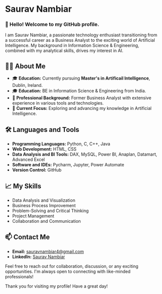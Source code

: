 # Saurav Nambiar

### 👋 Hello! Welcome to my GitHub profile.

I am Saurav Nambiar, a passionate technology enthusiast transitioning from a successful career as a Business Analyst to the exciting world of Artificial Intelligence. My background in Information Science & Engineering, combined with my analytical skills, drives my interest in AI.

## 👨‍💻 About Me

- 🎓 **Education:** Currently pursuing **Master's in Artificail Intelligence**, Dublin, Ireland.
- 🎓 **Education:** BE in Information Science & Engineering from India.
- 💼 **Professional Background:** Former Business Analyst with extensive experience in various tools and technologies.
- 🤖 **Current Focus:** Exploring and advancing my knowledge in Artificial Intelligence.

## 🛠️ Languages and Tools

- **Programming Languages:** Python, C, C++, Java
- **Web Development:** HTML, CSS
- **Data Analysis and BI Tools:** DAX, MySQL, Power BI, Anaplan, Datamart, Advanced Excel
- **Software and IDEs:** Pycharm, Jupyter, Power Automate
- **Version Control:** GitHub

## 📈 My Skills

- Data Analysis and Visualization
- Business Process Improvement
- Problem-Solving and Critical Thinking
- Project Management
- Collaboration and Communication

## 📫 Contact Me

- **Email:** sauravnambiar4@gmail.com
- **LinkedIn:** [Saurav Nambiar](https://www.linkedin.com/in/saurav-nambiar/)

Feel free to reach out for collaboration, discussion, or any exciting opportunities. I'm always open to connecting with like-minded professionals!

Thank you for visiting my profile! Have a great day!
